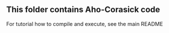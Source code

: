 This folder contains Aho-Corasick code  
---
For tutorial how to compile and execute, see the main README
